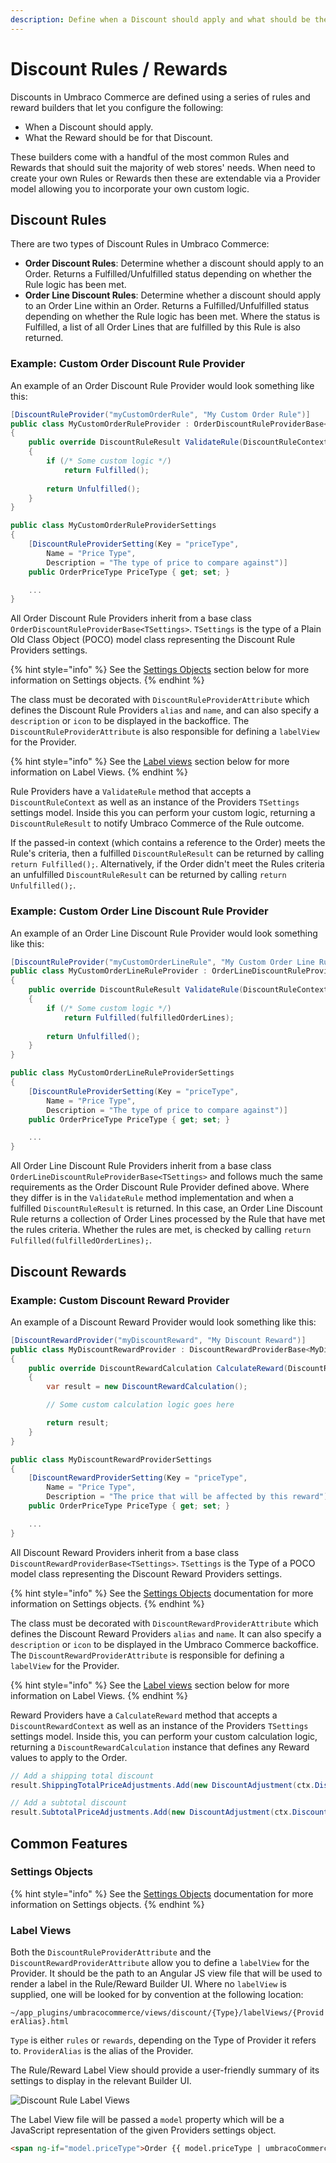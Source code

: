 ```yaml
---
description: Define when a Discount should apply and what should be the Reward in Umbraco Commerce.
---
```


# Discount Rules / Rewards

Discounts in Umbraco Commerce are defined using a series of rules and reward builders that let you configure the following:

* When a Discount should apply.
* What the Reward should be for that Discount.

These builders come with a handful of the most common Rules and Rewards that should suit the majority of web stores' needs. When need to create your own Rules or Rewards then these are extendable via a Provider model allowing you to incorporate your own custom logic.

## Discount Rules

There are two types of Discount Rules in Umbraco Commerce:

* **Order Discount Rules**: Determine whether a discount should apply to an Order. Returns a Fulfilled/Unfulfilled status depending on whether the Rule logic has been met.
* **Order Line Discount Rules**: Determine whether a discount should apply to an Order Line within an Order. Returns a Fulfilled/Unfulfilled status depending on whether the Rule logic has been met. Where the status is Fulfilled, a list of all Order Lines that are fulfilled by this Rule is also returned.

### Example: Custom Order Discount Rule Provider

An example of an Order Discount Rule Provider would look something like this:

```csharp
[DiscountRuleProvider("myCustomOrderRule", "My Custom Order Rule")]
public class MyCustomOrderRuleProvider : OrderDiscountRuleProviderBase<MyCustomOrderRuleProviderSettings>
{
    public override DiscountRuleResult ValidateRule(DiscountRuleContext ctx, MyCustomOrderRuleProviderSettings settings)
    {
        if (/* Some custom logic */)
            return Fulfilled();
        
        return Unfulfilled();
    }
}

public class MyCustomOrderRuleProviderSettings
{
    [DiscountRuleProviderSetting(Key = "priceType",
        Name = "Price Type",
        Description = "The type of price to compare against")]
    public OrderPriceType PriceType { get; set; }

    ...
}

```

All Order Discount Rule Providers inherit from a base class `OrderDiscountRuleProviderBase<TSettings>`. `TSettings` is the type of a Plain Old Class Object (POCO) model class representing the Discount Rule Providers settings.

{% hint style="info" %}
See the [Settings Objects](discount-rules-and-rewards.md#settings-objects) section below for more information on Settings objects.
{% endhint %}

The class must be decorated with `DiscountRuleProviderAttribute` which defines the Discount Rule Providers `alias` and `name`, and can also specify a `description` or `icon` to be displayed in the backoffice. The `DiscountRuleProviderAttribute` is also responsible for defining a `labelView` for the Provider.

{% hint style="info" %}
See the [Label views](discount-rules-and-rewards.md#label-views) section below for more information on Label Views.
{% endhint %}

Rule Providers have a `ValidateRule` method that accepts a `DiscountRuleContext` as well as an instance of the Providers `TSettings` settings model. Inside this you can perform your custom logic, returning a `DiscountRuleResult` to notify Umbraco Commerce of the Rule outcome.

If the passed-in context (which contains a reference to the Order) meets the Rule's criteria, then a fulfilled `DiscountRuleResult` can be returned by calling `return Fulfilled();`. Alternatively, if the Order didn't meet the Rules criteria an unfulfilled `DiscountRuleResult` can be returned by calling `return Unfulfilled();`.

### Example: Custom Order Line Discount Rule Provider

An example of an Order Line Discount Rule Provider would look something like this:

```csharp
[DiscountRuleProvider("myCustomOrderLineRule", "My Custom Order Line Rule")]
public class MyCustomOrderLineRuleProvider : OrderLineDiscountRuleProviderBase<MyCustomOrderLineRuleProviderSettings>
{
    public override DiscountRuleResult ValidateRule(DiscountRuleContext ctx, MyCustomOrderLineRuleProviderSettings settings)
    {
        if (/* Some custom logic */)
            return Fulfilled(fulfilledOrderLines);
        
        return Unfulfilled();
    }
}

public class MyCustomOrderLineRuleProviderSettings
{
    [DiscountRuleProviderSetting(Key = "priceType",
        Name = "Price Type",
        Description = "The type of price to compare against")]
    public OrderPriceType PriceType { get; set; }

    ...
}

```

All Order Line Discount Rule Providers inherit from a base class `OrderLineDiscountRuleProviderBase<TSettings>` and follows much the same requirements as the Order Discount Rule Provider defined above. Where they differ is in the `ValidateRule` method implementation and when a fulfilled `DiscountRuleResult` is returned. In this case, an Order Line Discount Rule returns a collection of Order Lines processed by the Rule that have met the rules criteria. Whether the rules are met, is checked by calling `return Fulfilled(fulfilledOrderLines);`.

## Discount Rewards

### Example: Custom Discount Reward Provider

An example of a Discount Reward Provider would look something like this:

```csharp
[DiscountRewardProvider("myDiscountReward", "My Discount Reward")]
public class MyDiscountRewardProvider : DiscountRewardProviderBase<MyDiscountRewardProviderSettings>
{
    public override DiscountRewardCalculation CalculateReward(DiscountRewardContext ctx, MyDiscountRewardProviderSettings settings)
    {
        var result = new DiscountRewardCalculation();

        // Some custom calculation logic goes here 

        return result;
    }
}

public class MyDiscountRewardProviderSettings
{
    [DiscountRewardProviderSetting(Key = "priceType",
        Name = "Price Type",
        Description = "The price that will be affected by this reward")]
    public OrderPriceType PriceType { get; set; }

    ...
}

```

All Discount Reward Providers inherit from a base class `DiscountRewardProviderBase<TSettings>`. `TSettings` is the Type of a POCO model class representing the Discount Reward Providers settings.

{% hint style="info" %}
See the [Settings Objects](settings-objects.md) documentation for more information on Settings objects.
{% endhint %}

The class must be decorated with `DiscountRewardProviderAttribute` which defines the Discount Reward Providers `alias` and `name`. It can also specify a `description` or `icon` to be displayed in the Umbraco Commerce backoffice. The `DiscountRewardProviderAttribute` is responsible for defining a `labelView` for the Provider.

{% hint style="info" %}
See the [Label views](discount-rules-and-rewards.md#label-views) section below for more information on Label Views.
{% endhint %}

Reward Providers have a `CalculateReward` method that accepts a `DiscountRewardContext` as well as an instance of the Providers `TSettings` settings model. Inside this, you can perform your custom calculation logic, returning a `DiscountRewardCalculation` instance that defines any Reward values to apply to the Order.

```csharp
// Add a shipping total discount
result.ShippingTotalPriceAdjustments.Add(new DiscountAdjustment(ctx.Discount, price));

// Add a subtotal discount
result.SubtotalPriceAdjustments.Add(new DiscountAdjustment(ctx.Discount, price));
```

## Common Features

### Settings Objects

{% hint style="info" %}
See the [Settings Objects](settings-objects.md) documentation for more information on Settings objects.
{% endhint %}

### Label Views

Both the `DiscountRuleProviderAttribute` and the `DiscountRewardProviderAttribute` allow you to define a `labelView` for the Provider. It should be the path to an Angular JS view file that will be used to render a label in the Rule/Reward Builder UI. Where no `labelView` is supplied, one will be looked for by convention at the following location:

`~/app_plugins/umbracocommerce/views/discount/{Type}/labelViews/{ProviderAlias}.html`

`Type` is either `rules` or `rewards`, depending on the Type of Provider it refers to. `ProviderAlias` is the alias of the Provider.

The Rule/Reward Label View should provide a user-friendly summary of its settings to display in the relevant Builder UI.

![Discount Rule Label Views](../media/discount\_rule\_builder\_label\_views.png)

The Label View file will be passed a `model` property which will be a JavaScript representation of the given Providers settings object.

```html
<span ng-if="model.priceType">Order {{ model.priceType | umbracoCommerceSplitCamelCase }} Discount</span>

```
